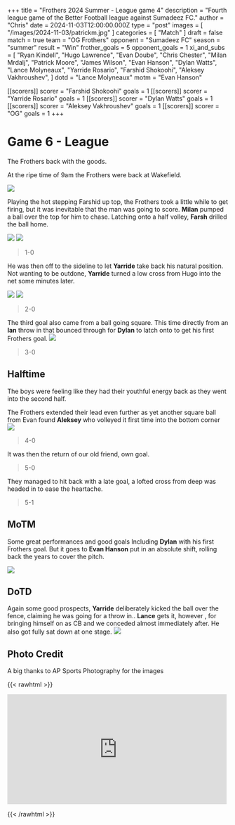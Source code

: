 +++
title = "Frothers 2024 Summer - League game 4"
description = "Fourth league game of the Better Football league against Sumadeez FC."
author = "Chris"
date = 2024-11-03T12:00:00.000Z
type = "post"
images = [ "/images/2024-11-03/patrickm.jpg" ]
categories = [ "Match" ]
draft = false
match = true
team = "OG Frothers"
opponent = "Sumadeez FC"
season = "summer"
result = "Win"
frother_goals = 5
opponent_goals = 1
xi_and_subs = [
  "Ryan Kindell",
  "Hugo Lawrence",
  "Evan Doube",
  "Chris Chester",
  "Milan Mrdalj",
  "Patrick Moore",
  "James Wilson",
  "Evan Hanson",
  "Dylan Watts",
  "Lance Molyneaux",
  "Yarride Rosario",
  "Farshid Shokoohi",
  "Aleksey Vakhroushev",
]
dotd = "Lance Molyneaux"
motm = "Evan Hanson"

[[scorers]]
scorer = "Farshid Shokoohi"
goals = 1
[[scorers]]
scorer = "Yarride Rosario"
goals = 1
[[scorers]]
scorer = "Dylan Watts"
goals = 1
[[scorers]]
scorer = "Aleksey Vakhroushev"
goals = 1
[[scorers]]
scorer = "OG"
goals = 1
+++

# Game 6 - League

The Frothers back with the goods.

At the ripe time of 9am the Frothers were back at Wakefield.

![](/images/2024-11-03/lance-farshid.jpg)


Playing the hot stepping Farshid up top, the Frothers took a little while to get firing, but it was inevitable that the man was going to score. **Milan** pumped a ball over the top for him to chase. Latching onto a half volley, **Farsh** drilled the ball home.

![](/images/2024-11-03/farshdi1.jpg)
![](/images/2024-11-03/farshid3.jpg)

> 1-0

He was then off to the sideline to let **Yarride** take back his natural position. Not wanting to be outdone, **Yarride** turned a low cross from Hugo into the net some minutes later.

![](/images/2024-11-03/yarride1.jpg)
![](/images/2024-11-03/yarride2.jpg)


> 2-0

The third goal also came from a ball going square. This time directly from an **Ian** throw in that bounced through for **Dylan** to latch onto to get his first Frothers goal.
![](/images/2024-11-03/dyl1.jpg)

> 3-0

## Halftime 

The boys were feeling like they had their youthful energy back as they went into the second half. 

The Frothers extended their lead even further as yet another square ball from Evan found **Aleksey** who volleyed it first time into the bottom corner
![](/images/2024-11-03/aleksey1.jpg)


> 4-0

It was then the return of our old friend, own goal.

> 5-0


They managed to hit back with a late goal, a lofted cross from deep was headed in to ease the heartache. 

> 5-1

## MoTM
Some great performances and good goals Including **Dylan** with his first Frothers goal. But it goes to **Evan Hanson** put in an absolute shift, rolling back the years to cover the pitch. 

![](/images/2024-11-03/evanoperating.jpg)


## DoTD
Again some good prospects, **Yarride** deliberately kicked the ball over the fence, claiming he was going for a throw in..
**Lance** gets it, however , for bringing himself on as CB and we conceded almost immediately after. He also got fully sat down at one stage.
![](/images/2024-11-03/lancedown.jpg)


## Photo Credit
A big thanks to AP Sports Photography for the images

{{< rawhtml >}}
<div class="row">
<iframe src="https://www.facebook.com/plugins/post.php?href=https%3A%2F%2Fwww.facebook.com%2FAPSportsPhotographyNZ%2Fposts%2Fpfbid02UNpzmKYGT4EhKmK5w8tsddoWbdaVSp9KfrLEnhojeBQ15jZk6fbmXu4rGqUJucf2l&show_text=true&width=500" width="500" height="250" style="border:none;overflow:hidden" scrolling="no" frameborder="0" allowfullscreen="true" allow="autoplay; clipboard-write; encrypted-media; picture-in-picture; web-share"></iframe>
</div>

{{< /rawhtml >}}